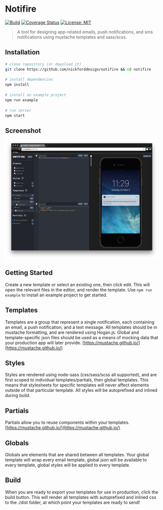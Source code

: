# Notifire

[![Build](https://travis-ci.org/nickforddesign/notifire.svg?branch=master)](#)
[![Coverage Status](https://coveralls.io/repos/github/nickforddesign/notifire/badge.svg?branch=master)](https://coveralls.io/github/nickforddesign/notifire?branch=master)
[![License: MIT](https://img.shields.io/badge/License-MIT-blue.svg)](https://opensource.org/licenses/MIT)

> A tool for designing app-related emails, push notifications, and sms notifications using mustache templates and sass/scss.

## Installation

``` bash
# clone repository (or download it)
git clone https://github.com/nickforddesign/notifire && cd notifire

# install dependencies
npm install

# install an example project
npm run example

# run server
npm start
```

## Screenshot

![screenshot](/static/screenshot.jpg?raw=true)

## Getting Started

Create a new template or select an existing one, then click edit. This will open the relevant files in the editor, and render the template. Use `npm run example` to install an example project to get started.

## Templates

Templates are a group that represent a single notification, each containing an email, a push notification, and a text message. All templates should be in mustache formatting, and are rendered using Hogan.js. Global and template-specific json files should be used as a means of mocking data that your production app will later provide. [https://mustache.github.io/](https://mustache.github.io/)

## Styles

Styles are rendered using node-sass (css/sass/scss all supported), and are first scoped to individual templates/partials, then global templates. This means that stylesheets for specific templates will never affect elements outside of that particular template. All styles will be autoprefixed and inlined during build.

## Partials

Partials allow you to reuse components within your templates. [https://mustache.github.io/](https://mustache.github.io/)

## Globals

Globals are elements that are shared between all templates. Your global template will wrap every email template, global json will be available to every template, global styles will be applied to every template.

## Build

When you are ready to export your templates for use in production, click the build button. This will render all templates with autoprefixed and inlined css to the ./dist folder, at which point your templates are ready to send!